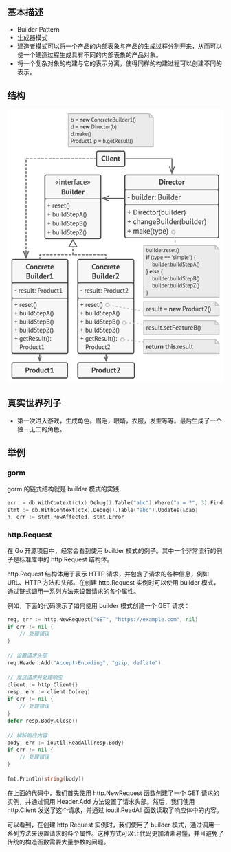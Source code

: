 ## 基本描述
- Builder Pattern
- 生成器模式
- 建造者模式可以将一个产品的内部表象与产品的生成过程分割开来，从而可以使一个建造过程生成具有不同的内部表象的产品对象。
- 将一个复杂对象的构建与它的表示分离，使得同样的构建过程可以创建不同的表示。
## 结构
![](./img.png)

## 真实世界列子
- 第一次进入游戏，生成角色。眉毛，眼睛，衣服，发型等等。最后生成了一个独一无二的角色。
## 举例
### gorm
gorm 的链式结构就是 builder 模式的实践
```go
err := db.WithContext(ctx).Debug().Table("abc").Where("a = ?", 3).Find(&ret).Error
stmt := db.WithContext(ctx).Debug().Table("abc").Updates(&dao)
n, err := stmt.RowAffected, stmt.Error
```

### http.Request
在 Go 开源项目中，经常会看到使用 builder 模式的例子。其中一个非常流行的例子是标准库中的 http.Request 结构体。

http.Request 结构体用于表示 HTTP 请求，并包含了请求的各种信息，例如 URL、HTTP 方法和头部。在创建 http.Request 实例时可以使用 builder 模式，通过链式调用一系列方法来设置请求的各个属性。

例如，下面的代码演示了如何使用 builder 模式创建一个 GET 请求：
```go
req, err := http.NewRequest("GET", "https://example.com", nil)
if err != nil {
    // 处理错误
}

// 设置请求头部
req.Header.Add("Accept-Encoding", "gzip, deflate")

// 发送请求并处理响应
client := http.Client{}
resp, err := client.Do(req)
if err != nil {
    // 处理错误
}
defer resp.Body.Close()

// 解析响应内容
body, err := ioutil.ReadAll(resp.Body)
if err != nil {
    // 处理错误
}

fmt.Println(string(body))
```
在上面的代码中，我们首先使用 http.NewRequest 函数创建了一个 GET 请求的实例，并通过调用 Header.Add 方法设置了请求头部。然后，我们使用 http.Client 发送了这个请求，并通过 ioutil.ReadAll 函数读取了响应体中的内容。

可以看到，在创建 http.Request 实例时，我们使用了 builder 模式，通过调用一系列方法来设置请求的各个属性。这种方式可以让代码更加清晰易懂，并且避免了传统的构造函数需要大量参数的问题。